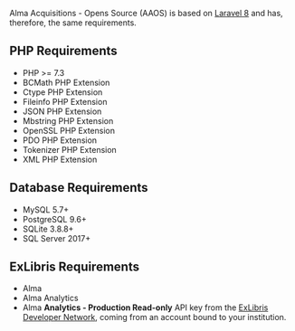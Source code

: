 Alma Acquisitions - Opens Source (AAOS) is based on [Laravel 8](https://laravel.com/docs/8.x/releases) and has, therefore, the same requirements.

## PHP Requirements

* PHP >= 7.3
* BCMath PHP Extension
* Ctype PHP Extension
* Fileinfo PHP Extension
* JSON PHP Extension
* Mbstring PHP Extension
* OpenSSL PHP Extension
* PDO PHP Extension
* Tokenizer PHP Extension
* XML PHP Extension

## Database Requirements

* MySQL 5.7+
* PostgreSQL 9.6+
* SQLite 3.8.8+
* SQL Server 2017+

## ExLibris Requirements

* Alma
* Alma Analytics
* Alma **Analytics - Production Read-only** API key from the [ExLibris Developer Network](https://developers.exlibrisgroup.com/), coming from an account bound to your institution.
